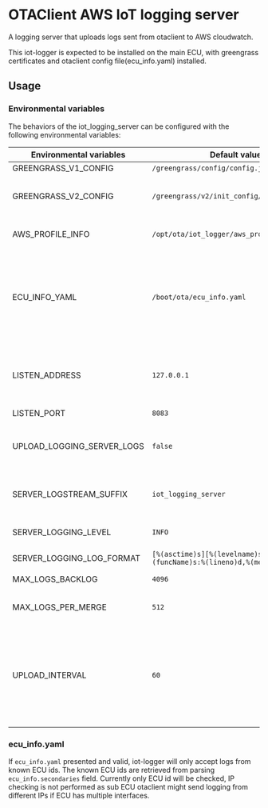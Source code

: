 # OTAClient AWS IoT logging server

A logging server that uploads logs sent from otaclient to AWS cloudwatch.

This iot-logger is expected to be installed on the main ECU, with greengrass certificates and otaclient config file(ecu_info.yaml) installed.

## Usage

### Environmental variables

The behaviors of the iot_logging_server can be configured with the following environmental variables:

| Environmental variables | Default value | Description |
| ---- | ---- | --- |
| GREENGRASS_V1_CONFIG | `/greengrass/config/config.json` | |
| GREENGRASS_V2_CONFIG | `/greengrass/v2/init_config/config.yaml` | If both v1 and v2 config file exist, v2 will be used in prior. |
| AWS_PROFILE_INFO | `/opt/ota/iot_logger/aws_profile_info.yaml` | The location of AWS profile info mapping files. |
| ECU_INFO_YAML | `/boot/ota/ecu_info.yaml` | The location of ecu_info.yaml config file. iot-logger server will parse the config file and only process logs sending from known ECUs.|
| LISTEN_ADDRESS | `127.0.0.1` | The IP address iot-logger server listen on. By default only receive logs from local machine. |
| LISTEN_PORT | `8083` | |
| UPLOAD_LOGGING_SERVER_LOGS | `false` | Whether to upload the logs from server itself to cloudwatchlogs. |
| SERVER_LOGSTREAM_SUFFIX | `iot_logging_server` | log_stream_suffix to use for local server logs upload. |
| SERVER_LOGGING_LEVEL | `INFO` | The logging level of the server itself. |
| SERVER_LOGGING_LOG_FORMAT | `[%(asctime)s][%(levelname)s]-%(name)s:%(funcName)s:%(lineno)d,%(message)s` | |
| MAX_LOGS_BACKLOG | `4096` | Max pending log entries. |
| MAX_LOGS_PER_MERGE | `512` | Max log entries in a merge group. |
| UPLOAD_INTERVAL | `60` | Interval of uploading log batches to cloud. Note that if the logger is restarted before next upload occurs, the pending loggings will be dropped. |

### ecu_info.yaml

If `ecu_info.yaml` presented and valid, iot-logger will only accept logs from known ECU ids.
The known ECU ids are retrieved from parsing `ecu_info.secondaries` field.
Currently only ECU id will be checked, IP checking is not performed as sub ECU otaclient might send logging from different IPs if ECU has multiple interfaces.

